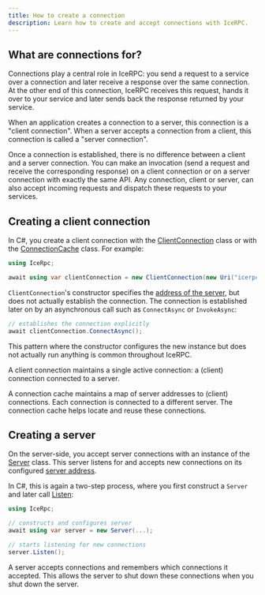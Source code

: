 ```yaml
---
title: How to create a connection
description: Learn how to create and accept connections with IceRPC.
---
```


## What are connections for?

Connections play a central role in IceRPC: you send a request to a service over a connection and later receive a
response over the same connection. At the other end of this connection, IceRPC receives this request, hands it over to
your service and later sends back the response returned by your service.

When an application creates a connection to a server, this connection is a "client connection". When a server accepts a
connection from a client, this connection is called a "server connection".

Once a connection is established, there is no difference between a client and a server connection. You can make an
invocation (send a request and receive the corresponding response) on a client connection or on a server connection
with exactly the same API. Any connection, client or server, can also accept incoming requests and dispatch these
requests to your services.

## Creating a client connection

In C#, you create a client connection with the [ClientConnection] class or with the [ConnectionCache] class. For
example:

```csharp
using IceRpc;

await using var clientConnection = new ClientConnection(new Uri("icerpc://hello.zeroc.com"));
```

`ClientConnection`'s constructor specifies the [address of the server](server-address#client-connection-configuration),
but does not actually establish the connection. The connection is established later on by an asynchronous call such as
`ConnectAsync` or `InvokeAsync`:

```csharp
// establishes the connection explicitly
await clientConnection.ConnectAsync();
```

This pattern where the constructor configures the new instance but does not actually run anything is common throughout
IceRPC.

A client connection maintains a single active connection: a (client) connection connected to a server.

A connection cache maintains a map of server addresses to (client) connections. Each connection is connected to a
different server. The connection cache helps locate and reuse these connections.

## Creating a server

On the server-side, you accept server connections with an instance of the [Server] class. This server listens for and
accepts new connections on its configured [server address](server-address#server-configuration).

In C#, this is again a two-step process, where you first construct a `Server` and later call [Listen]:

```csharp
using IceRpc;

// constructs and configures server
await using var server = new Server(...);

// starts listening for new connections
server.Listen();
```

A server accepts connections and remembers which connections it accepted. This allows the server to shut down these
connections when you shut down the server.

[ClientConnection]: csharp:IceRpc.ClientConnection
[ConnectionCache]: csharp:IceRpc.ConnectionCache
[Server]: csharp:IceRpc.Server
[Listen]: csharp:IceRpc.Server#IceRpc_Server_Listen
